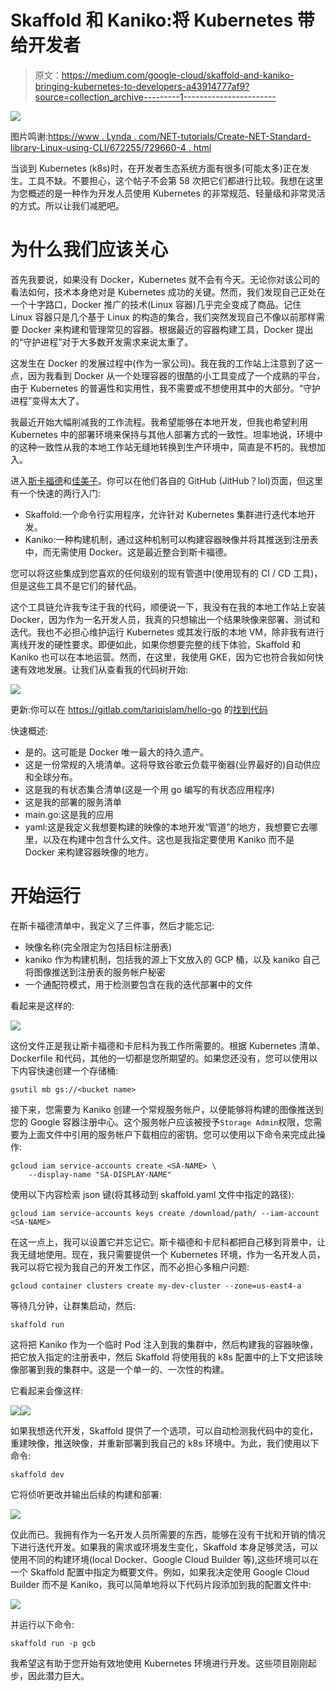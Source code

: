 # Skaffold 和 Kaniko:将 Kubernetes 带给开发者

> 原文：<https://medium.com/google-cloud/skaffold-and-kaniko-bringing-kubernetes-to-developers-a43914777af9?source=collection_archive---------1----------------------->

![](img/1ffb59284095db712389b95577da6ff2.png)

图片鸣谢:[https://www . Lynda . com/NET-tutorials/Create-NET-Standard-library-Linux-using-CLI/672255/729660-4 . html](https://www.lynda.com/NET-tutorials/Create-NET-Standard-library-Linux-using-CLI/672255/729660-4.html)

当谈到 Kubernetes (k8s)时，在开发者生态系统方面有很多(可能太多)正在发生。工具不缺。不要担心，这个帖子不会第 58 次把它们都进行比较。我想在这里为您概述的是一种作为开发人员使用 Kubernetes 的非常规范、轻量级和非常灵活的方式。所以让我们减肥吧。

# 为什么我们应该关心

首先我要说，如果没有 Docker，Kubernetes 就不会有今天。无论你对该公司的看法如何，技术本身绝对是 Kubernetes 成功的关键。然而，我们发现自己正处在一个十字路口，Docker 推广的技术(Linux 容器)几乎完全变成了商品。记住 Linux 容器只是几个基于 Linux 的构造的集合，我们突然发现自己不像以前那样需要 Docker 来构建和管理常见的容器。根据最近的容器构建工具，Docker 提出的“守护进程”对于大多数开发需求来说太重了。

这发生在 Docker 的发展过程中(作为一家公司)。我在我的工作站上注意到了这一点，因为我看到 Docker 从一个处理容器的很酷的小工具变成了一个成熟的平台，由于 Kubernetes 的普遍性和实用性，我不需要或不想使用其中的大部分。“守护进程”变得太大了。

我最近开始大幅削减我的工作流程。我希望能够在本地开发，但我也希望利用 Kubernetes 中的部署环境来保持与其他人部署方式的一致性。坦率地说，环境中的这种一致性从我的本地工作站无缝地转换到生产环境中，简直是不朽的。我想加入。

进入[斯卡福德](https://github.com/GoogleContainerTools/skaffold)和[佳美子](https://github.com/GoogleContainerTools/kaniko)。你可以在他们各自的 GitHub (JitHub？lol)页面，但这里有一个快速的两行入门:

*   Skaffold:一个命令行实用程序，允许针对 Kubernetes 集群进行迭代本地开发。
*   Kaniko:一种构建机制，通过这种机制可以构建容器映像并将其推送到注册表中，而无需使用 Docker。这是最近整合到斯卡福德。

您可以将这些集成到您喜欢的任何级别的现有管道中(使用现有的 CI / CD 工具)，但是这些工具不是它们的替代品。

这个工具链允许我专注于我的代码，顺便说一下，我没有在我的本地工作站上安装 Docker，因为作为一名开发人员，我真的只想输出一个结果映像来部署、测试和迭代。我也不必担心维护运行 Kubernetes 或其发行版的本地 VM，除非我有进行离线开发的硬性要求。即便如此，如果你想要完整的线下体验，Skaffold 和 Kaniko 也可以在本地运营。然而，在这里，我使用 GKE，因为它也符合我如何快速有效地发展。让我们从查看我的代码树开始:

![](img/4c9c7960442472080415a74d8b42a4ad.png)

更新:你可以在 https://gitlab.com/tariqislam/hello-go 的[找到代码](https://gitlab.com/tariqislam/hello-go)

快速概述:

*   是的。这可能是 Docker 唯一最大的持久遗产。
*   这是一份常规的入境清单。这将导致谷歌云负载平衡器(业界最好的)自动供应和全球分布。
*   这是我的有状态集合清单(这是一个用 go 编写的有状态应用程序)
*   这是我的部署的服务清单
*   main.go:这是我的应用
*   yaml:这是我定义我想要构建的映像的本地开发“管道”的地方，我想要它去哪里，以及在构建中包含什么文件。这也是我指定要使用 Kaniko 而不是 Docker 来构建容器映像的地方。

# 开始运行

在斯卡福德清单中，我定义了三件事，然后才能忘记:

*   映像名称(完全限定为包括目标注册表)
*   kaniko 作为构建机制，包括我的源上下文放入的 GCP 桶，以及 kaniko 自己将图像推送到注册表的服务帐户秘密
*   一个通配符模式，用于检测要包含在我的迭代部署中的文件

看起来是这样的:

![](img/b8e74b1b7b139ac815bcf1cb24dcac02.png)

这份文件正是我让斯卡福德和卡尼科为我工作所需要的。根据 Kubernetes 清单、Dockerfile 和代码，其他的一切都是您所期望的。如果您还没有，您可以使用以下内容快速创建一个存储桶:

`gsutil mb gs://<bucket name>`

接下来，您需要为 Kaniko 创建一个常规服务帐户，以便能够将构建的图像推送到您的 Google 容器注册中心。这个服务帐户应该被授予`Storage Admin`权限，您需要为上面文件中引用的服务帐户下载相应的密钥。您可以使用以下命令来完成此操作:

```
gcloud iam service-accounts create <SA-NAME> \
    --display-name "SA-DISPLAY-NAME"
```

使用以下内容检索 json 键(将其移动到 skaffold.yaml 文件中指定的路径):

```
gcloud iam service-accounts keys create /download/path/ --iam-account <SA-NAME>
```

在这一点上，我可以设置它并忘记它。斯卡福德和卡尼科都把自己移到背景中，让我无缝地使用。现在，我只需要提供一个 Kubernetes 环境，作为一名开发人员，我可以将它视为我自己的开发工作区，而不必担心多租户问题:

`gcloud container clusters create my-dev-cluster --zone=us-east4-a`

等待几分钟，让群集启动，然后:

`skaffold run`

这将把 Kaniko 作为一个临时 Pod 注入到我的集群中，然后构建我的容器映像，把它放入指定的注册表中，然后 Skaffold 将使用我的 k8s 配置中的上下文把该映像部署到我的集群中。这是一个单一的、一次性的构建。

它看起来会像这样:

![](img/c3ec88bedaac9562cbefe042fe1b0d0e.png)![](img/6b98547ee2e3f9862491f09d124ad452.png)

如果我想迭代开发，Skaffold 提供了一个选项，可以自动检测我代码中的变化，重建映像，推送映像，并重新部署到我自己的 k8s 环境中。为此，我们使用以下命令:

`skaffold dev`

它将侦听更改并输出后续的构建和部署:

![](img/31c32386c4837e03c515bffcd7e36b85.png)

仅此而已。我拥有作为一名开发人员所需要的东西，能够在没有干扰和开销的情况下进行迭代开发。如果我的需求或环境发生变化，Skaffold 本身足够灵活，可以使用不同的构建环境(local Docker、Google Cloud Builder 等),这些环境可以在一个 Skaffold 配置中指定为概要文件。例如，如果我决定使用 Google Cloud Builder 而不是 Kaniko，我可以简单地将以下代码片段添加到我的配置文件中:

![](img/92542e3da17ecae06294ef29baed1271.png)

并运行以下命令:

`skaffold run -p gcb`

我希望这有助于您开始有效地使用 Kubernetes 环境进行开发。这些项目刚刚起步，因此潜力巨大。